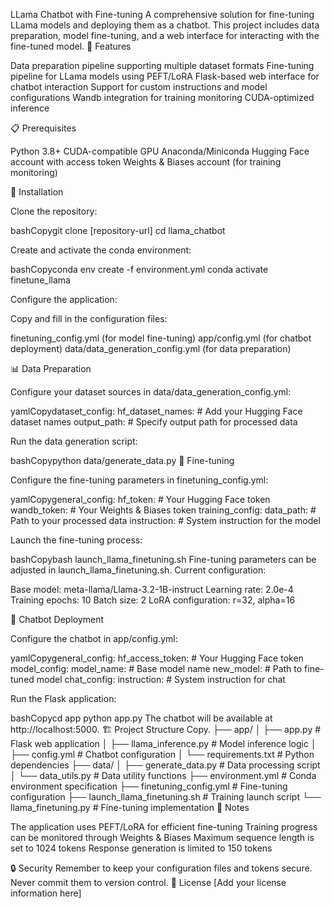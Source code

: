 LLama Chatbot with Fine-tuning
A comprehensive solution for fine-tuning LLama models and deploying them as a chatbot. This project includes data preparation, model fine-tuning, and a web interface for interacting with the fine-tuned model.
🌟 Features

Data preparation pipeline supporting multiple dataset formats
Fine-tuning pipeline for LLama models using PEFT/LoRA
Flask-based web interface for chatbot interaction
Support for custom instructions and model configurations
Wandb integration for training monitoring
CUDA-optimized inference

📋 Prerequisites

Python 3.8+
CUDA-compatible GPU
Anaconda/Miniconda
Hugging Face account with access token
Weights & Biases account (for training monitoring)

🔧 Installation

Clone the repository:

bashCopygit clone [repository-url]
cd llama_chatbot

Create and activate the conda environment:

bashCopyconda env create -f environment.yml
conda activate finetune_llama

Configure the application:

Copy and fill in the configuration files:

finetuning_config.yml (for model fine-tuning)
app/config.yml (for chatbot deployment)
data/data_generation_config.yml (for data preparation)





📊 Data Preparation

Configure your dataset sources in data/data_generation_config.yml:

yamlCopydataset_config:
  hf_dataset_names: # Add your Hugging Face dataset names
  output_path: # Specify output path for processed data

Run the data generation script:

bashCopypython data/generate_data.py
🚀 Fine-tuning

Configure the fine-tuning parameters in finetuning_config.yml:

yamlCopygeneral_config:
  hf_token: # Your Hugging Face token
  wandb_token: # Your Weights & Biases token
training_config:
  data_path: # Path to your processed data
  instruction: # System instruction for the model

Launch the fine-tuning process:

bashCopybash launch_llama_finetuning.sh
Fine-tuning parameters can be adjusted in launch_llama_finetuning.sh. Current configuration:

Base model: meta-llama/Llama-3.2-1B-instruct
Learning rate: 2.0e-4
Training epochs: 10
Batch size: 2
LoRA configuration: r=32, alpha=16

💬 Chatbot Deployment

Configure the chatbot in app/config.yml:

yamlCopygeneral_config:
  hf_access_token: # Your Hugging Face token
model_config:
  model_name: # Base model name
  new_model: # Path to fine-tuned model
chat_config:
  instruction: # System instruction for chat

Run the Flask application:

bashCopycd app
python app.py
The chatbot will be available at http://localhost:5000.
🏗️ Project Structure
Copy.
├── app/
│   ├── app.py              # Flask web application
│   ├── llama_inference.py  # Model inference logic
│   ├── config.yml         # Chatbot configuration
│   └── requirements.txt   # Python dependencies
├── data/
│   ├── generate_data.py   # Data processing script
│   └── data_utils.py      # Data utility functions
├── environment.yml        # Conda environment specification
├── finetuning_config.yml  # Fine-tuning configuration
├── launch_llama_finetuning.sh  # Training launch script
└── llama_finetuning.py   # Fine-tuning implementation
📝 Notes

The application uses PEFT/LoRA for efficient fine-tuning
Training progress can be monitored through Weights & Biases
Maximum sequence length is set to 1024 tokens
Response generation is limited to 150 tokens

🔒 Security
Remember to keep your configuration files and tokens secure. Never commit them to version control.
📄 License
[Add your license information here]
